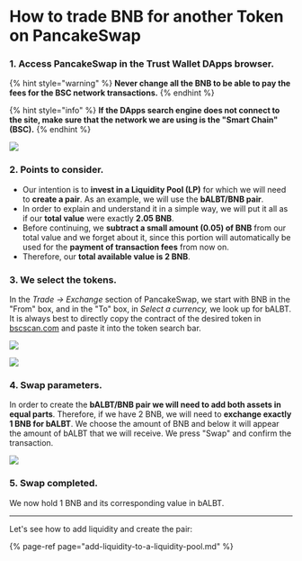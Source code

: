 # How to trade BNB for another Token on PancakeSwap

### **1. Access PancakeSwap in the Trust Wallet DApps browser.**

{% hint style="warning" %}
**Never change all the BNB to be able to pay the fees for the BSC network transactions.**
{% endhint %}

{% hint style="info" %}
**If the DApps search engine does not connect to the site, make sure that the network we are using is the "Smart Chain" \(BSC\).**
{% endhint %}



![](../../../../../../.gitbook/assets/photo6003629256741074194.jpg)



### **2. Points to consider.**

* Our intention is to **invest in a Liquidity Pool \(LP\)** for which we will need to **create a pair**. As an example, we will use the **bALBT/BNB pair**.
* In order to explain and understand it in a simple way, we will put it all as if our **total value** were exactly **2.05 BNB**.
* Before continuing, we **subtract a small amount \(0.05\) of BNB** from our total value and we forget about it, since this portion will automatically be used for the **payment of transaction fees** from now on.
* Therefore, our **total available value is 2 BNB**.



### **3. We select the tokens.**

In the _Trade → Exchange_ section of PancakeSwap, we start with BNB in the "From" box, and in the "To" box, in _Select a currency,_ we look up for bALBT. It is always best to directly copy the contract of the desired token in[ bscscan.com](https://bscscan.com/) and paste it into the token search bar. 



![](../../../../../../.gitbook/assets/photo6003629256741074154%20%281%29%20%281%29.jpg)

![](../../../../../../.gitbook/assets/photo6003629256741074193.jpg)



### **4. Swap parameters.**

In order to create the **bALBT/BNB pair we will need to add both assets in equal parts**. Therefore, if we have 2 BNB, we will need to **exchange exactly 1 BNB for bALBT**. We choose the amount of BNB and below it will appear the amount of bALBT that we will receive. We press "Swap" and confirm the transaction.



![](../../../../../../.gitbook/assets/photo6003629256741074192.jpg)



### **5. Swap completed.**

We now hold 1 BNB and its corresponding value in bALBT.  
****

Let's see how to add liquidity and create the pair:

{% page-ref page="add-liquidity-to-a-liquidity-pool.md" %}





